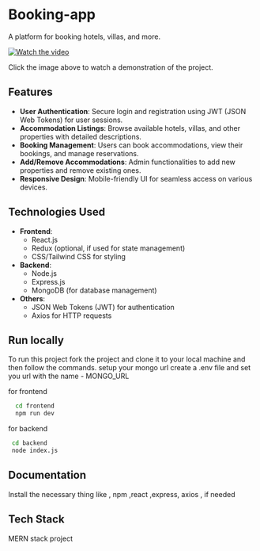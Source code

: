 

# Booking-app

 A platform for booking hotels, villas, and more.

[![Watch the video](https://img.youtube.com/vi/<VIDEO_ID>/0.jpg)](https://github.com/user-attachments/assets/aab52d80-12f1-4efe-bfe8-1dfc1c1649e7)

Click the image above to watch a demonstration of the project.

## Features

- **User Authentication**: Secure login and registration using JWT (JSON Web Tokens) for user sessions.
- **Accommodation Listings**: Browse available hotels, villas, and other properties with detailed descriptions.
- **Booking Management**: Users can book accommodations, view their bookings, and manage reservations.
- **Add/Remove Accommodations**: Admin functionalities to add new properties and remove existing ones.
- **Responsive Design**: Mobile-friendly UI for seamless access on various devices.

## Technologies Used

- **Frontend**: 
  - React.js
  - Redux (optional, if used for state management)
  - CSS/Tailwind CSS for styling
- **Backend**: 
  - Node.js
  - Express.js
  - MongoDB (for database management)
- **Others**: 
  - JSON Web Tokens (JWT) for authentication
  - Axios for HTTP requests

## Run locally

To run this project fork the project and clone it to your local machine and then follow the commands.
setup your mongo url 
create a .env file and set you url with the name - MONGO_URL


for frontend

```bash
  cd frontend
  npm run dev 
```
for backend

```bash
 cd backend 
 node index.js
 ```


## Documentation

Install the necessary thing like , npm ,react ,express, axios , if needed



## Tech Stack

  MERN stack project





